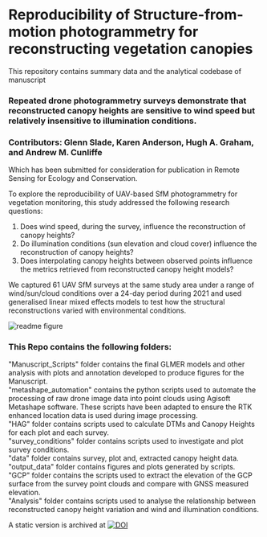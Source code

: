 # Reproducibility of Structure-from-motion photogrammetry for reconstructing vegetation canopies

This repository contains summary data and the analytical codebase of manuscript 
### Repeated drone photogrammetry surveys demonstrate that reconstructed canopy heights are sensitive to wind speed but relatively insensitive to illumination conditions.  
### Contributors: Glenn Slade, Karen Anderson, Hugh A. Graham, and Andrew M. Cunliffe  
Which has been submitted for consideration for publication in Remote Sensing for Ecology and Conservation.


To explore the reproducibility of UAV-based SfM photogrammetry for vegetation monitoring, this study addressed the following research questions: 
1) Does wind speed, during the survey, influence the reconstruction of canopy heights?
2) Do illumination conditions (sun elevation and cloud cover) influence the reconstruction of canopy heights?
3) Does interpolating canopy heights between observed points influence the metrics retrieved from reconstructed canopy height models?

We captured 61 UAV SfM surveys at the same study area under a range of wind/sun/cloud conditions over a 24-day period during 2021 and used generalised linear mixed effects models to test how the structural reconstructions varied with environmental conditions. 

![readme figure](https://github.com/TESS-Laboratory/Reproducibility/assets/71012708/787487fa-9f22-4b8e-bdf0-002d7b14a067)

### This Repo contains the following folders:  
"Manuscript_Scripts" folder contains the final GLMER models and other analysis with plots and annotation developed to produce figures for the Manuscript.  
"metashape_automation" contains the python scripts used to automate the processing of raw drone image data into point clouds using  Agisoft Metashape software. These scripts have been adapted to ensure the RTK enhanced location data is used during image processing.  
"HAG" folder contains scripts used to calculate DTMs and Canopy Heights for each plot and each survey.  
"survey_conditions" folder contains scripts used to investigate and plot survey conditions.    
"data" folder contains survey, plot and, extracted canopy height data.  
"output_data" folder contains figures and plots generated by scripts.    
"GCP" folder contains the scripts used to extract the elevation of the GCP surface from the survey point clouds and compare with GNSS measured elevation.  
"Analysis" folder contains scripts used to analyse the relationship between reconstructed canopy height variation and wind and illumination conditions.  

A static version is archived at [![DOI](https://zenodo.org/badge/377184515.svg)](https://zenodo.org/doi/10.5281/zenodo.10626899)
